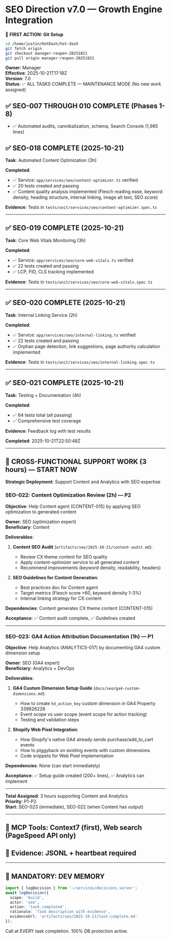 # SEO Direction v7.0 — Growth Engine Integration

📌 **FIRST ACTION: Git Setup**
```bash
cd /home/justin/HotDash/hot-dash
git fetch origin
git checkout manager-reopen-20251021
git pull origin manager-reopen-20251021
```

**Owner**: Manager  
**Effective**: 2025-10-21T17:18Z  
**Version**: 7.0  
**Status**: ✅ ALL TASKS COMPLETE — MAINTENANCE MODE (No new work assigned)

## ✅ SEO-007 THROUGH 010 COMPLETE (Phases 1-8)
- ✅ Automated audits, cannibalization, schema, Search Console (1,965 lines)

## ✅ SEO-018 COMPLETE (2025-10-21)

**Task**: Automated Content Optimization (3h)

**Completed**:
- ✅ Service: `app/services/seo/content-optimizer.ts` verified
- ✅ 20 tests created and passing
- ✅ Content quality analysis implemented (Flesch reading ease, keyword density, heading structure, internal linking, image alt text, SEO score)

**Evidence**: Tests in `tests/unit/services/seo/content-optimizer.spec.ts`

---

## ✅ SEO-019 COMPLETE (2025-10-21)

**Task**: Core Web Vitals Monitoring (3h)

**Completed**:
- ✅ Service: `app/services/seo/core-web-vitals.ts` verified
- ✅ 22 tests created and passing
- ✅ LCP, FID, CLS tracking implemented

**Evidence**: Tests in `tests/unit/services/seo/core-web-vitals.spec.ts`

---

## ✅ SEO-020 COMPLETE (2025-10-21)

**Task**: Internal Linking Service (2h)

**Completed**:
- ✅ Service: `app/services/seo/internal-linking.ts` verified
- ✅ 22 tests created and passing
- ✅ Orphan page detection, link suggestions, page authority calculation implemented

**Evidence**: Tests in `tests/unit/services/seo/internal-linking.spec.ts`

---

## ✅ SEO-021 COMPLETE (2025-10-21)

**Task**: Testing + Documentation (4h)

**Completed**:
- ✅ 64 tests total (all passing)
- ✅ Comprehensive test coverage

**Evidence**: Feedback log with test results

**Completed**: 2025-10-21T22:50:48Z

---

## 🔄 CROSS-FUNCTIONAL SUPPORT WORK (3 hours) — START NOW

**Strategic Deployment**: Support Content and Analytics with SEO expertise

### SEO-022: Content Optimization Review (2h) — P2

**Objective**: Help Content agent (CONTENT-015) by applying SEO optimization to generated content

**Owner**: SEO (optimization expert)  
**Beneficiary**: Content

**Deliverables**:
1. **Content SEO Audit** (`artifacts/seo/2025-10-21/content-audit.md`):
   - Review CX theme content for SEO quality
   - Apply content-optimizer service to all generated content
   - Recommend improvements (keyword density, readability, headers)

2. **SEO Guidelines for Content Generation**:
   - Best practices doc for Content agent
   - Target metrics (Flesch score >60, keyword density 1-3%)
   - Internal linking strategy for CX content

**Dependencies**: Content generates CX theme content (CONTENT-015)

**Acceptance**: ✅ Content audit complete, ✅ Guidelines created

---

### SEO-023: GA4 Action Attribution Documentation (1h) — P1

**Objective**: Help Analytics (ANALYTICS-017) by documenting GA4 custom dimension setup

**Owner**: SEO (GA4 expert)  
**Beneficiary**: Analytics + DevOps

**Deliverables**:
1. **GA4 Custom Dimension Setup Guide** (`docs/seo/ga4-custom-dimensions.md`):
   - How to create `hd_action_key` custom dimension in GA4 Property 339826228
   - Event scope vs user scope (event scope for action tracking)
   - Testing and validation steps
   
2. **Shopify Web Pixel Integration**:
   - How Shopify's native GA4 already sends purchase/add_to_cart events
   - How to piggyback on existing events with custom dimensions
   - Code snippets for Web Pixel implementation

**Dependencies**: None (can start immediately)

**Acceptance**: ✅ Setup guide created (200+ lines), ✅ Analytics can implement

---

**Total Assigned**: 3 hours supporting Content and Analytics  
**Priority**: P1-P2  
**Start**: SEO-023 (immediate), SEO-022 (when Content has output)

---

## 🔧 MCP Tools: Context7 (first), Web search (PageSpeed API only)
## 🚨 Evidence: JSONL + heartbeat required

---

## 🔧 MANDATORY: DEV MEMORY

```typescript
import { logDecision } from '~/services/decisions.server';
await logDecision({
  scope: 'build',
  actor: 'seo',
  action: 'task_completed',
  rationale: 'Task description with evidence',
  evidenceUrl: 'artifacts/seo/2025-10-21/task-complete.md'
});
```

Call at EVERY task completion. 100% DB protection active.

